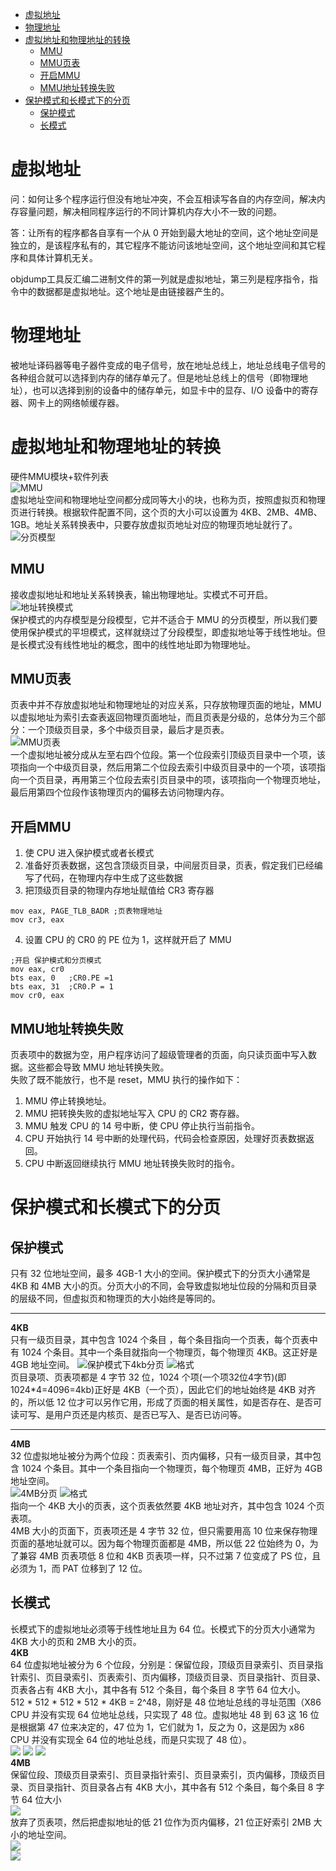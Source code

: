 <!-- toc -->
- [虚拟地址](#虚拟地址)
- [物理地址](#物理地址)
- [虚拟地址和物理地址的转换](#虚拟地址和物理地址的转换)
    - [MMU](#mmu)
    - [MMU页表](#mmu页表)
    - [开启MMU](#开启mmu)
    - [MMU地址转换失败](#mmu地址转换失败)
- [保护模式和长模式下的分页](#保护模式和长模式下的分页)
    - [保护模式](#保护模式)
    - [长模式](#长模式)
<!-- tocstop -->

# 虚拟地址
问：如何让多个程序运行但没有地址冲突，不会互相读写各自的内存空间，解决内存容量问题，解决相同程序运行的不同计算机内存大小不一致的问题。

答：让所有的程序都各自享有一个从 0 开始到最大地址的空间，这个地址空间是独立的，是该程序私有的，其它程序不能访问该地址空间，这个地址空间和其它程序和具体计算机无关。

objdump工具反汇编二进制文件的第一列就是虚拟地址，第三列是程序指令，指令中的数据都是虚拟地址。这个地址是由链接器产生的。

# 物理地址
被地址译码器等电子器件变成的电子信号，放在地址总线上，地址总线电子信号的各种组合就可以选择到内存的储存单元了。但是地址总线上的信号（即物理地址），也可以选择到别的设备中的储存单元，如显卡中的显存、I/O 设备中的寄存器、网卡上的网络帧缓存器。

# 虚拟地址和物理地址的转换
硬件MMU模块+软件列表  
![MMU](./images/mmu1.png)  
虚拟地址空间和物理地址空间都分成同等大小的块，也称为页，按照虚拟页和物理页进行转换。根据软件配置不同，这个页的大小可以设置为 4KB、2MB、4MB、1GB。地址关系转换表中，只要存放虚拟页地址对应的物理页地址就行了。  
![分页模型](./images/mmu2.png)
## MMU
接收虚拟地址和地址关系转换表，输出物理地址。实模式不可开启。  
![地址转换模式](./images/mmu3.png)  
保护模式的内存模型是分段模型，它并不适合于 MMU 的分页模型，所以我们要使用保护模式的平坦模式，这样就绕过了分段模型，即虚拟地址等于线性地址。但是长模式没有线性地址的概念，图中的线性地址即为物理地址。  
## MMU页表
页表中并不存放虚拟地址和物理地址的对应关系，只存放物理页面的地址，MMU 以虚拟地址为索引去查表返回物理页面地址，而且页表是分级的，总体分为三个部分：一个顶级页目录，多个中级页目录，最后才是页表。  
![MMU页表](./images/mmu4.png)  
一个虚拟地址被分成从左至右四个位段。第一个位段索引顶级页目录中一个项，该项指向一个中级页目录，然后用第二个位段去索引中级页目录中的一个项，该项指向一个页目录，再用第三个位段去索引页目录中的项，该项指向一个物理页地址，最后用第四个位段作该物理页内的偏移去访问物理内存。  
## 开启MMU
1. 使 CPU 进入保护模式或者长模式  
2. 准备好页表数据，这包含顶级页目录，中间层页目录，页表，假定我们已经编写了代码，在物理内存中生成了这些数据  
3. 把顶级页目录的物理内存地址赋值给 CR3 寄存器   
```
mov eax, PAGE_TLB_BADR ;页表物理地址 
mov cr3, eax
```
4. 设置 CPU 的 CR0 的 PE 位为 1，这样就开启了 MMU  
```
;开启 保护模式和分页模式 
mov eax, cr0 
bts eax, 0   ;CR0.PE =1 
bts eax, 31  ;CR0.P = 1 
mov cr0, eax
```
## MMU地址转换失败
页表项中的数据为空，用户程序访问了超级管理者的页面，向只读页面中写入数据。这些都会导致 MMU 地址转换失败。  
失败了既不能放行，也不是 reset，MMU 执行的操作如下：
1. MMU 停止转换地址。
2. MMU 把转换失败的虚拟地址写入 CPU 的 CR2 寄存器。
3. MMU 触发 CPU 的 14 号中断，使 CPU 停止执行当前指令。
4. CPU 开始执行 14 号中断的处理代码，代码会检查原因，处理好页表数据返回。
5. CPU 中断返回继续执行 MMU 地址转换失败时的指令。

# 保护模式和长模式下的分页
## 保护模式
只有 32 位地址空间，最多 4GB-1 大小的空间。保护模式下的分页大小通常是 4KB 和 4MB 大小的页。分页大小的不同，会导致虚拟地址位段的分隔和页目录的层级不同，但虚拟页和物理页的大小始终是等同的。  
***
**4KB**  
只有一级页目录，其中包含 1024 个条目 ，每个条目指向一个页表，每个页表中有 1024 个条目。其中一个条目就指向一个物理页，每个物理页 4KB。这正好是 4GB 地址空间。
![保护模式下4kb分页](./images/4kb.png)
![格式](./images/4kb2.png)  
页目录项、页表项都是 4 字节 32 位，1024 个项(一个项32位4字节)(即1024*4=4096=4kb)正好是 4KB（一个页），因此它们的地址始终是 4KB 对齐的，所以低 12 位才可以另作它用，形成了页面的相关属性，如是否存在、是否可读可写、是用户页还是内核页、是否已写入、是否已访问等。  
***
**4MB**  
32 位虚拟地址被分为两个位段：页表索引、页内偏移，只有一级页目录，其中包含 1024 个条目。其中一个条目指向一个物理页，每个物理页 4MB，正好为 4GB 地址空间。  
![4MB分页](./images/4mb.png)
![格式](./images/4mb2.png)  
指向一个 4KB 大小的页表，这个页表依然要 4KB 地址对齐，其中包含 1024 个页表项。  
4MB 大小的页面下，页表项还是 4 字节 32 位，但只需要用高 10 位来保存物理页面的基地址就可以。因为每个物理页面都是 4MB，所以低 22 位始终为 0，为了兼容 4MB 页表项低 8 位和 4KB 页表项一样，只不过第 7 位变成了 PS 位，且必须为 1，而 PAT 位移到了 12 位。  

## 长模式
长模式下的虚拟地址必须等于线性地址且为 64 位。长模式下的分页大小通常为 4KB 大小的页和 2MB 大小的页。  
**4KB**  
64 位虚拟地址被分为 6 个位段，分别是：保留位段，顶级页目录索引、页目录指针索引、页目录索引、页表索引、页内偏移，顶级页目录、页目录指针、页目录、页表各占有 4KB 大小，其中各有 512 个条目，每个条目 8 字节 64 位大小。  
512 * 512 * 512 * 512 * 4KB = 2^48，刚好是 48 位地址总线的寻址范围（X86 CPU 并没有实现 64 位地址总线，只实现了 48 位。虚拟地址 48 到 63 这 16 位是根据第 47 位来决定的，47 位为 1，它们就为 1，反之为 0，这是因为 x86 CPU 并没有实现全 64 位的地址总线，而是只实现了 48 位）。  
![](./images/long4kb.png)
![](./images/long4kb1.png)
![](./images/long4kb2.png)  
**4MB**  
保留位段、顶级页目录索引、页目录指针索引、页目录索引，页内偏移，顶级页目录、页目录指针、页目录各占有 4KB 大小，其中各有 512 个条目，每个条目 8 字节 64 位大小  
![](./images/2mb.png)  
放弃了页表项，然后把虚拟地址的低 21 位作为页内偏移，21 位正好索引 2MB 大小的地址空间。  
![](./images/2mb1.png)  
![](./images/2mb2.png)  

